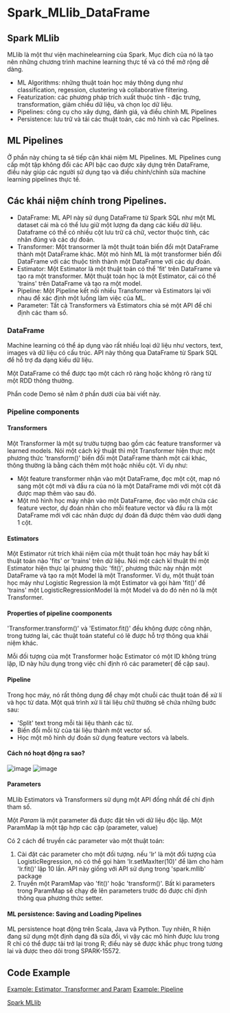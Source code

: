 # Spark_MLlib_DataFrame

## Spark MLlib

MLlib là một thư viện machinelearning của Spark. Mục đích của nó là tạo nên những chương trình machine learning thực tế và có thể mở rộng dễ dàng.
- ML Algorithms: những thuật toán học máy thông dụng như classification, regession, clustering và collaborative filtering.
- Featurization: các phương pháp trích xuất thuộc tính - đặc trưng, transformation, giảm chiều dữ liệu, và chọn lọc dữ liệu.
- Pipelines: công cụ cho xây dựng, đánh giá, và điều chỉnh ML Pipelines
- Persistence: lưu trữ và tải các thuật toán, các mô hình và các Pipelines.

## ML Pipelines
Ở phần này chúng ta sẽ tiếp cận khái niệm ML Pipelines. ML Pipelines cung cấp một tập không đổi các API bậc cao được xây dựng trên DataFrame, điều này giúp các người sử dụng tạo và điều chỉnh/chỉnh sửa machine learning pipelines thực tế.

## Các khái niệm chính trong Pipelines.

- DataFrame: ML API này sử dụng DataFrame từ Spark SQL như một ML dataset cái mà có thể lưu giữ một lượng đa dạng các kiểu dữ liệu. Dataframe có thể có nhiều cột lưu trữ cả chữ, vector thuộc tính, các nhãn đúng và các dự đoán.
- Transformer: Một transormer là một thuật toán biến đổi một DataFrame thành một DataFrame khác. Một mô hình ML là một transformer biến đổi DataFrame với các thuộc tính thành một DataFrame với các dự đoán.
- Estimator: Một Estimator là một thuật toán có thể 'fit' trên DataFrame và tạo ra một transformer. Một thuật toán học là một Estimator, cái có thể 'trains' trên DataFrame và tạo ra một model.
- Pipeline: Một Pipeline kết nối nhiều Transformer và Estimators lại với nhau để xác định một luồng làm việc của ML.
- Parameter: Tất cả Transformers và Estimators chia sẻ một API để chỉ định các tham số.

### DataFrame
Machine learning có thể áp dụng vào rất nhiều loại dữ liệu như vectors, text, images và dữ liệu có cấu trúc. API này thông qua DataFrame từ Spark SQL để hỗ trợ đa dạng kiểu dữ liệu.

Một DataFrame có thể được tạo một cách rõ ràng hoặc không rõ ràng từ một RDD thông thường.

Phẩn code Demo sẽ nằm ở phần dưới của bài viết này.


### Pipeline components

#### Transformers

Một Transformer là một sự trườu tượng bao gồm các feature transformer và learned models. Nói một cách kỹ thuật thì một Transformer hiện thực một phương thức 'transform()' biến đổi một DataFrame thành một cái khác, thông thường là bằng cách thêm một hoặc nhiều cột. Ví dụ như:
- Một feature transformer nhận vào một DataFrame, đọc một cột, map nó sang một cột mới và đầu ra của nó là một DataFrame mới với một cột đã được map thêm vào sau đó.
- Một mô hình học máy nhận vào một DataFrame, đọc vào một chứa các feature vector, dự đoán nhãn cho mỗi feature vector và đầu ra là một DataFrame mới với các nhãn được dự đoán đã được thêm vào dưới dạng 1 cột.

#### Estimators
Một Estimator rút trích khái niệm của một thuật toán học máy hay bất kì thuật toán nào 'fits' or 'trains' trên dữ liệu. Nói một cách kĩ thuật thì một Estimator hiện thực lại phương thức 'fit()', phương thức này nhận một DataFrame và tạo ra một Model là một Transformer. Ví dụ, một thuật toán học máy như Logistic Regression là một Estimator và gọi hàm 'fit()' để 'trains' một LogisticRegressionModel là một Model và do đó nên nó là một Transformer.

#### Properties of pipeline coomponents

'Transformer.transform()' và 'Estimator.fit()' đều không được công nhận, trong tương lai, các thuật toán stateful có lẽ được hỗ trợ thông qua khái niệm khác.

Mỗi đối tượng của một Transformer hoặc Estimator có một ID không trùng lặp, ID này hữu dụng trong việc chỉ định rõ các parameter( đề cập sau).

#### Pipeline

Trong học máy, nó rất thông dụng để chạy một chuỗi các thuật toán để xử lí và học từ data. Một quá trình xử lí tài liệu chữ thường sẽ chứa những bước sau:
- 'Split' text trong mỗi tài liệu thành các từ.
- Biến đổi mỗi từ của tài liệu thành một vector số.
- Học một mô hình dự đoán sử dụng feature vectors và labels.

#### Cách nó hoạt động ra sao?
![image](https://user-images.githubusercontent.com/57447237/115342399-68e66380-a1d4-11eb-8f66-5bb6dda016cc.png)
![image](https://user-images.githubusercontent.com/57447237/115342455-81567e00-a1d4-11eb-9b5e-0ed637b7697c.png)


#### Parameters
MLlib Estimators và Transformers sử dụng một API đồng nhất để chỉ định tham số.

Một *Param* là một parameter đã được đặt tên với dữ liệu độc lập. Một ParamMap là một tập hợp các cặp (parameter, value)

Có 2 cách để truyền các parameter vào một thuật toán:
1. Cài đặt các parameter cho một đối tượng. nếu 'lr' là một đối tượng của LogisticRegression, nó có thể gọi hàm 'lr.setMaxIter(10)' để làm cho hàm 'lr.fit()' lặp 10 lần. API này giống với API sử dụng trong 'spark.mllib' package
2. Truyền một ParamMap vào 'fit()' hoặc 'transform()'. Bất kì parameters trong ParamMap sẽ chạy đè lên parameters trước đó được chỉ định thông qua phương thức setter.

#### ML persistence: Saving and Loading Pipelines
ML persistence hoạt động trên Scala, Java và Python. Tuy nhiên, R hiện đang sử dụng một định dạng đã sửa đổi, vì vậy các mô hình được lưu trong R chỉ có thể được tải trở lại trong R; điều này sẽ được khắc phục trong tương lai và được theo dõi trong SPARK-15572.

## Code Example
[Example: Estimator, Transformer and Param](https://github.com/huanlam2000/Spark_MLlib_DataFrame/blob/main/Estimator_Transformer_Param.ipynb)
[Example: Pipeline](https://github.com/huanlam2000/Spark_MLlib_DataFrame/blob/main/Pipeline.ipynb)

[Spark MLlib](http://spark.apache.org/docs/latest/ml-pipeline.html#main-concepts-in-pipelines)
